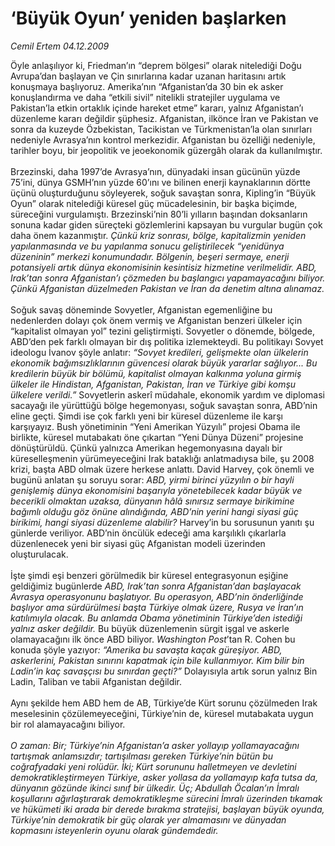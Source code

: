# ‘Büyük Oyun’ yeniden başlarken

*Cemil Ertem 04.12.2009*

<div class="taraf_structure_2col_1zq">
<div class="margen_n">



 <p>Öyle anlaşılıyor ki, Friedman’ın “deprem bölgesi” olarak nitelediği Doğu Avrupa’dan başlayan ve Çin sınırlarına kadar uzanan haritasını artık konuşmaya başlıyoruz. Amerika’nın “Afganistan’da 30 bin ek asker konuşlandırma ve daha “etkili sivil” nitelikli stratejiler uygulama ve Pakistan’la etkin ortaklık içinde hareket etme” kararı, yalnız Afganistan’ı düzenleme kararı değildir şüphesiz. Afganistan, ilkönce İran ve Pakistan ve sonra da kuzeyde Özbekistan, Tacikistan ve Türkmenistan’la olan sınırları nedeniyle Avrasya’nın kontrol merkezidir. Afganistan bu özelliği nedeniyle, tarihler boyu, bir jeopolitik ve jeoekonomik güzergâh olarak da kullanılmıştır. <br/><br/>Brzezinski, daha 1997’de Avrasya’nın, dünyadaki insan gücünün yüzde 75’ini, dünya GSMH’nın yüzde 60’ını ve bilinen enerji kaynaklarının dörtte üçünü oluşturduğunu söyleyerek, soğuk savaştan sonra, Kipling’in “Büyük Oyun” olarak nitelediği küresel güç mücadelesinin, bir başka biçimde, süreceğini vurgulamıştı. Brzezinski’nin 80’li yılların başından doksanların sonuna kadar giden süreçteki gözlemlerini kapsayan bu vurgular bugün çok daha önem kazanmıştır. <i>Çünkü kriz sonrası, bölge, kapitalizmin yeniden yapılanmasında ve bu yapılanma sonucu geliştirilecek “yenidünya düzeninin” merkezi konumundadır. Bölgenin, beşeri sermaye, enerji potansiyeli artık dünya ekonomisinin kesintisiz hizmetine verilmelidir. ABD, Irak’tan sonra Afganistan’ı çözmeden bu başlangıcı yapamayacağını biliyor. Çünkü Afganistan düzelmeden Pakistan ve İran da denetim altına alınamaz. </i><br/><br/>Soğuk savaş döneminde Sovyetler, Afganistan egemenliğine bu nedenlerden dolayı çok önem vermiş ve Afganistan benzeri ülkeler için “kapitalist olmayan yol” tezini geliştirmişti. Sovyetler o dönemde, bölgede, ABD’den pek farklı olmayan bir dış politika izlemekteydi. Bu politikayı Sovyet ideologu İvanov şöyle anlatır: <i>“Sovyet kredileri, gelişmekte olan ülkelerin ekonomik bağımsızlıklarının güvencesi olarak büyük yararlar sağlıyor... Bu kredilerin büyük bir bölümü, kapitalist olmayan kalkınma yoluna girmiş ülkeler ile Hindistan, Afganistan, Pakistan, İran ve Türkiye gibi komşu ülkelere verildi.”</i> Sovyetlerin askerî müdahale, ekonomik yardım ve diplomasi sacayağı ile yürüttüğü bölge hegemonyası, soğuk savaştan sonra, ABD’nin eline geçti. Şimdi ise çok farklı yeni bir küresel düzenleme ile karşı karşıyayız. Bush yönetiminin “Yeni Amerikan Yüzyılı” projesi Obama ile birlikte, küresel mutabakatı öne çıkartan “Yeni Dünya Düzeni” projesine dönüştürüldü. Çünkü yalnızca Amerikan hegemonyasına dayalı bir küreselleşmenin yürümeyeceğini Irak bataklığı anlatmadıysa bile, şu 2008 krizi, başta ABD olmak üzere herkese anlattı. David Harvey, çok önemli ve bugünü anlatan şu soruyu sorar: <i>ABD, yirmi birinci yüzyılın o bir hayli genişlemiş dünya ekonomisini başarıyla yönetebilecek kadar büyük ve becerikli olmaktan uzaksa, dünyanın hâlâ sınırsız sermaye birikimine bağımlı olduğu göz önüne alındığında, ABD’nin yerini hangi siyasi güç birikimi, hangi siyasi düzenleme alabilir?</i> Harvey’in bu sorusunun yanıtı şu günlerde veriliyor. ABD’nin öncülük edeceği ama karşılıklı çıkarlarla düzenlenecek yeni bir siyasi güç Afganistan modeli üzerinden oluşturulacak. <br/><br/>İşte şimdi eşi benzeri görülmedik bir küresel entegrasyonun eşiğine geldiğimiz bugünlerde <i>ABD, Irak’tan sonra Afganistan’dan başlayacak Avrasya operasyonunu başlatıyor. Bu operasyon, ABD’nin önderliğinde başlıyor ama sürdürülmesi başta Türkiye olmak üzere, Rusya ve İran’ın katılımıyla olacak. Bu anlamda Obama yönetiminin Türkiye’den istediği yalnız asker değildir.</i> Bu büyük düzenlemenin sürgit işgal ve askerle olamayacağını ilk önce ABD biliyor. <i>Washington Post</i>’tan R. Cohen bu konuda şöyle yazıyor<i>: “Amerika bu savaşta kaçak güreşiyor. ABD, askerlerini, Pakistan sınırını kapatmak için bile kullanmıyor. Kim bilir bin Ladin’in kaç savaşçısı bu sınırdan geçti?” </i>Dolayısıyla artık sorun yalnız Bin Ladin, Taliban ve tabii Afganistan değildir. <br/><br/>Aynı şekilde hem ABD hem de AB, Türkiye’de Kürt sorunu çözülmeden Irak meselesinin çözülemeyeceğini, Türkiye’nin de, küresel mutabakata uygun bir rol alamayacağını biliyor. <i><br/><br/>O zaman: Bir; Türkiye’nin Afganistan’a asker yollayıp yollamayacağını tartışmak anlamsızdır; tartışılması gereken Türkiye’nin bütün bu coğrafyadaki yeni rolüdür. İki; Kürt sorununu halletmeyen ve devletini demokratikleştirmeyen Türkiye, asker yollasa da yollamayıp kafa tutsa da, dünyanın gözünde ikinci sınıf bir ülkedir. Üç; Abdullah Öcalan’ın İmralı koşullarını ağırlaştırarak demokratikleşme sürecini İmralı üzerinden tıkamak ve hükümeti iki arada bir derede bırakma stratejisi, başlayan büyük oyunda, Türkiye’nin demokratik bir güç olarak yer almamasını ve dünyadan kopmasını isteyenlerin oyunu olarak gündemdedir.</i></p>
<br/>
<br/>
<br/>



<br/>


<div id="taraf_not">
</div>

</div>


</div>
